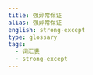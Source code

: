 ```yaml
---
title: 强异常保证
alias: 强异常保证
english: strong-except
type: glossary
tags:
  - 词汇表
  - strong-except
---
```

